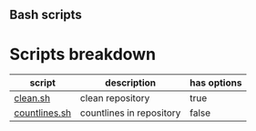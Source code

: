 Bash scripts
---


# Scripts breakdown

| script | description | has options |
| --- | --- | --- |
| [clean.sh](https://github.com/OctaveLauby/BashScripts/blob/master/clean.sh) | clean repository | true |
| [countlines.sh](https://github.com/OctaveLauby/BashScripts/blob/master/countlines.sh) | countlines in repository | false |
